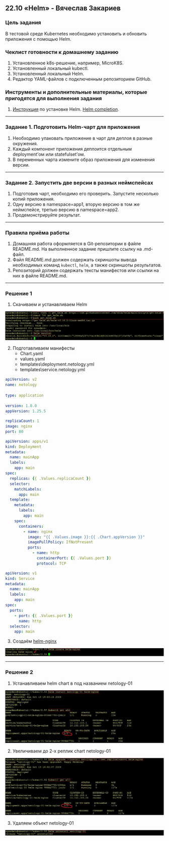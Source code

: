 ## 22.10 «Helm» - Вячеслав Закариев

### Цель задания

В тестовой среде Kubernetes необходимо установить и обновить приложения с помощью Helm.

### Чеклист готовности к домашнему заданию

1. Установленное k8s-решение, например, MicroK8S.
2. Установленный локальный kubectl.
3. Установленный локальный Helm.
4. Редактор YAML-файлов с подключенным репозиторием GitHub.

### Инструменты и дополнительные материалы, которые пригодятся для выполнения задания

1. [Инструкция](https://helm.sh/docs/intro/install/) по установке Helm. [Helm completion](https://helm.sh/docs/helm/helm_completion/).

---

### Задание 1. Подготовить Helm-чарт для приложения

1. Необходимо упаковать приложение в чарт для деплоя в разные окружения. 
2. Каждый компонент приложения деплоится отдельным deployment’ом или statefulset’ом.
3. В переменных чарта измените образ приложения для изменения версии.

---

### Задание 2. Запустить две версии в разных неймспейсах

1. Подготовив чарт, необходимо его проверить. Запуститe несколько копий приложения.
2. Одну версию в namespace=app1, вторую версию в том же неймспейсе, третью версию в namespace=app2.
3. Продемонстрируйте результат.

---

### Правила приёма работы

1. Домашняя работа оформляется в Git-репозитории в файле README.md. На выполненное задание пришлите ссылку на .md-файл.
2. Файл README.md должен содержать скриншоты вывода необходимых команд `kubectl`, `helm`, а также скриншоты результатов.
3. Репозиторий должен содержать тексты манифестов или ссылки на них в файле README.md.

---

### Решение 1

1. Скачиваем и устанавливаем Helm

![helm](https://github.com/SlavaZakariev/netology-kuber/blob/e0756dfb73b82bd4bc3d8a81d2a989b0966cdfff/2.5/resources/kub_2-10_1.1.jpg)

2. Подготавливаем манифесты
   - Chart.yaml
   - values.yaml
   - templates\deployment.netology.yml
   - templates\service.netology.yml

```yaml
apiVersion: v2
name: netology

type: application

version: 1.0.0
appVersion: 1.25.5
```
```yaml
replicaCount: 1
image: nginx
port: 80
```
```yaml
apiVersion: apps/v1
kind: Deployment
metadata:
  name: mainApp
  labels:
    app: main
spec:
  replicas: {{ .Values.replicaCount }}
  selector:
    matchLabels:
      app: main
  template:
    metadata:
      labels:
        app: main
    spec:
      containers:
        - name: nginx
          image: "{{ .Values.image }}:{{ .Chart.appVersion }}"
          imagePullPolicy: IfNotPresent
          ports:
            - name: http
              containerPort: {{ .Values.port }}
              protocol: TCP
```
```yaml
apiVersion: v1
kind: Service
metadata:
  name: mainApp
  labels:
    app: main
spec:
  ports:
    - port: {{ .Values.port }}
      name: http
  selector:
    app: main
```

3. Создаём [helm-nginx](https://github.com/SlavaZakariev/netology-kuber/tree/main/2.5/helm-nginx)

![create](https://github.com/SlavaZakariev/netology-kuber/blob/e0756dfb73b82bd4bc3d8a81d2a989b0966cdfff/2.5/resources/kub_2-10_1.2.jpg)

---

### Решение 2

1. Устанавливаем helm chart в под названием netology-01

![n-01](https://github.com/SlavaZakariev/netology-kuber/blob/e0756dfb73b82bd4bc3d8a81d2a989b0966cdfff/2.5/resources/kub_2-10_2.1.jpg)

2. Увеличиваем до 2-х реплик chart netology-01

![upgrade-01](https://github.com/SlavaZakariev/netology-kuber/blob/e0756dfb73b82bd4bc3d8a81d2a989b0966cdfff/2.5/resources/kub_2-10_2.2.jpg)

3. Удаляем объект netology-01

![uninstall-01](https://github.com/SlavaZakariev/netology-kuber/blob/e0756dfb73b82bd4bc3d8a81d2a989b0966cdfff/2.5/resources/kub_2-10_2.3.jpg)
